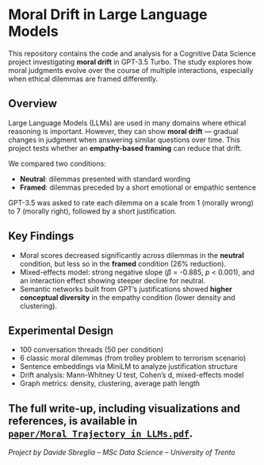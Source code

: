 # Moral Drift in Large Language Models

This repository contains the code and analysis for a Cognitive Data Science project investigating **moral drift** in GPT-3.5 Turbo. The study explores how moral judgments evolve over the course of multiple interactions, especially when ethical dilemmas are framed differently.

## Overview

Large Language Models (LLMs) are used in many domains where ethical reasoning is important. However, they can show **moral drift** — gradual changes in judgment when answering similar questions over time. This project tests whether an **empathy-based framing** can reduce that drift.

We compared two conditions:
- **Neutral**: dilemmas presented with standard wording
- **Framed**: dilemmas preceded by a short emotional or empathic sentence

GPT-3.5 was asked to rate each dilemma on a scale from 1 (morally wrong) to 7 (morally right), followed by a short justification.

## Key Findings

- Moral scores decreased significantly across dilemmas in the **neutral** condition, but less so in the **framed** condition (26% reduction).
- Mixed-effects model: strong negative slope (*β* = -0.885, *p* < 0.001), and an interaction effect showing steeper decline for neutral.
- Semantic networks built from GPT’s justifications showed **higher conceptual diversity** in the empathy condition (lower density and clustering).

## Experimental Design

- 100 conversation threads (50 per condition)
- 6 classic moral dilemmas (from trolley problem to terrorism scenario)
- Sentence embeddings via MiniLM to analyze justification structure
- Drift analysis: Mann-Whitney U test, Cohen’s d, mixed-effects model
- Graph metrics: density, clustering, average path length

The full write-up, including visualizations and references, is available in [`paper/Moral_Trajectory_in_LLMs.pdf`](paper/Moral_Trajectory_in_LLMs.pdf).
---
*Project by Davide Sbreglia – MSc Data Science – University of Trento*
